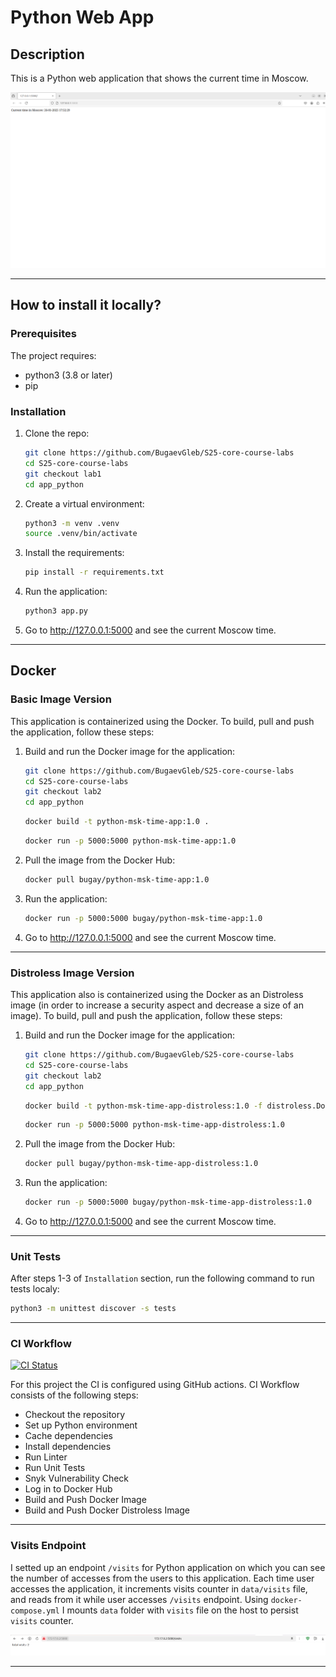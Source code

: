 # Python Web App

## Description

This is a Python web application that shows the current time in Moscow.

![Web page](images/web_page.png)

-----

## How to install it locally?

### Prerequisites

The project requires:

- python3 (3.8 or later)
- pip

### Installation

1. Clone the repo:

   ```bash
   git clone https://github.com/BugaevGleb/S25-core-course-labs
   cd S25-core-course-labs
   git checkout lab1
   cd app_python
   ```

2. Create a virtual environment:

   ```bash
   python3 -m venv .venv
   source .venv/bin/activate
   ```

3. Install the requirements:

   ```bash
   pip install -r requirements.txt
   ```

4. Run the application:

   ```bash
   python3 app.py
   ```

5. Go to <http://127.0.0.1:5000> and see the current Moscow time.

-----

## Docker

### Basic Image Version

This application is containerized using the Docker. To build, pull and push the application, follow these steps:

1. Build and run the Docker image for the application:

   ```bash
   git clone https://github.com/BugaevGleb/S25-core-course-labs
   cd S25-core-course-labs
   git checkout lab2
   cd app_python
   ```

   ```bash
   docker build -t python-msk-time-app:1.0 .
   ```

   ```bash
   docker run -p 5000:5000 python-msk-time-app:1.0
   ```

2. Pull the image from the Docker Hub:

   ```bash
   docker pull bugay/python-msk-time-app:1.0
   ```

3. Run the application:

   ```bash
   docker run -p 5000:5000 bugay/python-msk-time-app:1.0
   ```

4. Go to <http://127.0.0.1:5000> and see the current Moscow time.

-----

### Distroless Image Version

This application also is containerized using the Docker as an Distroless image (in order to increase a security aspect and decrease a size of an image). To build, pull and push the application, follow these steps:

1. Build and run the Docker image for the application:

   ```bash
   git clone https://github.com/BugaevGleb/S25-core-course-labs
   cd S25-core-course-labs
   git checkout lab2
   cd app_python
   ```

   ```bash
   docker build -t python-msk-time-app-distroless:1.0 -f distroless.Dockerfile .
   ```

   ```bash
   docker run -p 5000:5000 python-msk-time-app-distroless:1.0
   ```

2. Pull the image from the Docker Hub:

   ```bash
   docker pull bugay/python-msk-time-app-distroless:1.0
   ```

3. Run the application:

   ```bash
   docker run -p 5000:5000 bugay/python-msk-time-app-distroless:1.0
   ```

4. Go to <http://127.0.0.1:5000> and see the current Moscow time.

-----

### Unit Tests

After steps 1-3 of `Installation` section, run the following command to run tests localy:

```bash
python3 -m unittest discover -s tests
```

-----

### CI Workflow

[![CI Status](https://github.com/BugaevGleb/S25-core-course-labs/actions/workflows/ci.yml/badge.svg)](https://github.com/BugaevGleb/S25-core-course-labs/actions)

For this project the CI is configured using GitHub actions. CI Workflow consists of the following steps:

- Checkout the repository
- Set up Python environment
- Cache dependencies
- Install dependencies
- Run Linter
- Run Unit Tests
- Snyk Vulnerability Check
- Log in to Docker Hub
- Build and Push Docker Image
- Build and Push Docker Distroless Image

-----

### Visits Endpoint

I setted up an endpoint `/visits` for Python application on which you can see the number of accesses from the users to this application. Each time user accesses the application, it increments visits counter in `data/visits` file, and reads from it while user accesses `/visits` endpoint. Using `docker-compose.yml` I mounts `data` folder with `visits` file on the host to persist `visits` counter.

![Visits](images/visits.png)

-----
